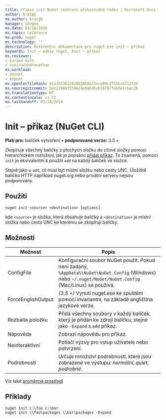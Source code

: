 ```yaml
---
title: Příkaz init NuGet rozhraní příkazového řádku | Microsoft Docs
author: kraigb
ms.author: kraigb
manager: ghogen
ms.date: 01/18/2018
ms.topic: reference
ms.prod: nuget
ms.technology: ''
description: Referenční dokumentace pro nuget.exe init – příkaz
keywords: Init – odkaz nuget, Init – příkaz
ms.reviewer:
- karann-msft
- unniravindranathan
ms.workload:
- dotnet
- aspnet
ms.openlocfilehash: 01a3553622020b5868e33ece09cd7555cb712fd3
ms.sourcegitcommit: beb229893559824e8abd6ab16707fd5fe1c6ac26
ms.translationtype: MT
ms.contentlocale: cs-CZ
ms.lasthandoff: 03/28/2018
---
```

# <a name="init-command-nuget-cli"></a>Init – příkaz (NuGet CLI)

**Platí pro:** balíček vytvoření &bullet; **podporované verze:** 3.3 +

Zkopíruje všechny balíčky z plochých složku do cílové složky pomocí hierarchickém rozložení, jak je popsáno [přidat příkaz](cli-ref-add.md). To znamená, pomocí `init` je ekvivalentní k použití `add` na každý balíček ve složce.

Stejně jako u `add`, cíl musí být místní složku nebo cesty UNC. Úložiště balíčku HTTP například nuget.org nebo privátní servery nejsou podporovány.

## <a name="usage"></a>Použití

```cli
nuget init <source> <destination> [options]
```

kde `<source>` je složka, která obsahuje balíčky a `<destination>` je místní složka nebo cesta UNC ke kterému se zkopírují balíčky.

## <a name="options"></a>Možnosti

| Možnost | Popis |
| --- | --- |
| ConfigFile | Konfigurační soubor NuGet použít. Pokud není zadaný, `%AppData%\NuGet\NuGet.Config` (Windows) nebo `~/.nuget/NuGet/NuGet.Config` (Mac/Linux) se používá.|
| ForceEnglishOutput | *(3.5 +)*  Vynutí nuget.exe ke spuštění pomocí invariantní, na základě angličtina jazykové verze. |
| Rozbalte položku | Přidá všechny soubory v každý balíček, který je přidán ke zdroji balíčku; stejné jako `-Expand` s `add` příkaz. |
| Nápověda | Zobrazí nápovědu pro příkaz. |
| Neinteraktivní | Potlačí výzvy pro vstup uživatele nebo potvrzení. |
| Podrobnosti | Určuje množství podrobností, které jsou zobrazené ve výstupu: *normální*, *quiet*, *podrobné*. |

Viz také [proměnné prostředí](cli-ref-environment-variables.md)

## <a name="examples"></a>Příklady

```cli
nuget init c:\foo c:\bar
nuget init \\foo\packages \\bar\packages -Expand
```
